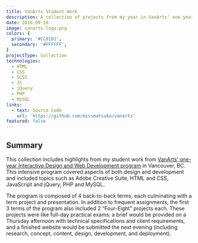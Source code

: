 ```yaml
---
title: VanArts Student Work
description: A collection of projects from my year in VanArts' one-year Web Development and Interactive Design program.
date: 2016-09-16
image: vanarts-logo.png
colors: {
  primary: '#CC0101',
  secondary: '#FFFFFF',
}
projectType: Collection
technologies:
  - HTML
  - CSS
  - SCSS
  - JS
  - jQuery
  - PHP
  - MySQL
links:
  - text: Source Code
    url: 'https://github.com/missmatsuko/vanarts'
featured: false
---
```


## Summary
This collection includes highlights from my student work from [VanArts’ one-year Interactive Design and Web Development program](https://www.vanarts.com/programs/web-development-interactive-design/) in Vancouver, BC. This intensive program covered aspects of both design and development and included topics such as Adobe Creative Suite, HTML and CSS, JavaScript and jQuery, PHP and MySQL.

The program is composed of 4 back-to-back terms, each culminating with a term project and presentation. In addition to frequent assignments, the first 3 terms of the program also included 2 “Four-Eight” projects each. These projects were like full-day practical exams: a brief would be provided on a Thursday afternoon with technical specifications and client requirements, and a finished website would be submitted the next evening (including research, concept, content, design, development, and deployment).
